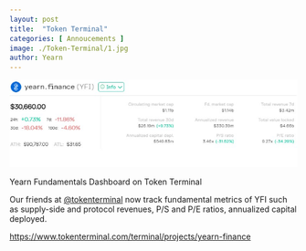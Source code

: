 ```yaml
---
layout: post
title:  "Token Terminal"
categories: [ Annoucements ]
image: ./Token-Terminal/1.jpg
author: Yearn
---
```


![](1.jpg)

Yearn Fundamentals Dashboard on Token Terminal

Our friends at [@tokenterminal](https://twitter.com/tokenterminal) now track fundamental metrics of YFI such as supply-side and protocol revenues, P/S and P/E ratios, annualized capital deployed.

https://www.tokenterminal.com/terminal/projects/yearn-finance